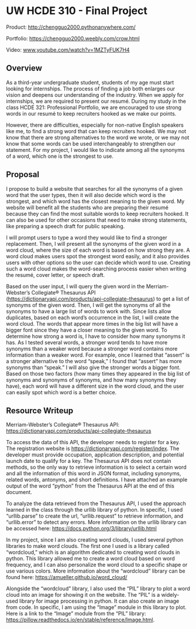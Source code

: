 # UW HCDE 310 - Final Project
Product: http://chengguo2000.pythonanywhere.com/

Portfolio: https://chengguo2000.weebly.com/crow.html

Video: www.youtube.com/watch?v=1MZTyFUK7H4

## Overview
As a third-year undergraduate student, students of my age must start looking for internships. The process of finding a job both enlarges our vision and deepens our understanding of the industry. When we apply for internships, we are required to present our resumé. During my study in the class HCDE 321: Professional Portfolio, we are encouraged to use strong words in our resumé to keep recruiters hooked as we make our points. 

However, there are difficulties, especially for non-native English speakers like me, to find a strong word that can keep recruiters hooked. We may not know that there are strong alternatives to the word we wrote, or we may not know that some words can be used interchangeably to strengthen our statement. For my project, I would like to indicate among all the synonyms of a word, which one is the strongest to use.


## Proposal
I propose to build a website that searches for all the synonyms of a given word that the user types, then it will also decide which word is the strongest, and which word has the closest meaning to the given word. My website will benefit all the students who are preparing their resumé because they can find the most suitable words to keep recruiters hooked. It can also be used for other occasions that need to make strong statements, like preparing a speech draft for public speaking.

I will prompt users to type a word they would like to find a stronger replacement. Then, I will present all the synonyms of the given word in a word cloud, where the size of each word is based on how strong they are. A word cloud makes users spot the strongest word easily, and it also provides users with other options so the user can decide which word to use. Creating such a word cloud makes the word-searching process easier when writing the resumé, cover letter, or speech draft. 

Based on the user input, I will query the given word in the Merriam-Webster’s Collegiate® Thesaurus API (https://dictionaryapi.com/products/api-collegiate-thesaurus) to get a list of synonyms of the given word. Then, I will get the synonyms of all the synonyms to have a large list of words to work with. Since lists allow duplicates, based on each word’s occurrence in the list, I will create the word cloud. The words that appear more times in the big list will have a bigger font since they have a closer meaning to the given word. To determine how strong a word is, I have to consider how many synonyms it has. As I tested several words, a stronger word tends to have more synonyms than a weaker word because a stronger word contains more information than a weaker word. For example, once I learned that “assert” is a stronger alternative to the word “speak,” I found that “assert” has more synonyms than “speak.” I will also give the stronger words a bigger font. Based on those two factors (how many times they appeared in the big list of synonyms and synonyms of synonyms, and how many synonyms they have), each word will have a different size in the word cloud, and the user can easily spot which word is a better choice.


## Resource Writeup
Merriam-Webster’s Collegiate® Thesaurus API: https://dictionaryapi.com/products/api-collegiate-thesaurus

To access the data of this API, the developer needs to register for a key. The registration website is https://dictionaryapi.com/register/index. The developer must provide occupation, application description, and potential launch date to qualify for a key. The Thesaurus API does not contain methods, so the only way to retrieve information is to select a certain word and all the information of this word in JSON format, including synonyms, related words, antonyms, and short definitions. I have attached an example output of the word “python” from the Thesaurus API at the end of this document.

To analyze the data retrieved from the Thesaurus API, I used the approach learned in the class through the urllib library of python. In specific, I used “urllib.parse” to create the url, “urllib.request” to retrieve information, and “urllib.error” to detect any errors. More information on the urllib library can be accessed here: https://docs.python.org/3/library/urllib.html

In my project, since I am also creating word clouds, I used several python libraries to make word clouds. The first one I used is a library called “wordcloud,” which is an algorithm dedicated to creating word clouds in python. This library allowed me to create a word cloud based on word frequency, and I can also personalize the word cloud to a specific shape or use various colors. More information about the “wordcloud” library can be found here: https://amueller.github.io/word_cloud/ 

Alongside the “wordcloud” library, I also used the “PIL” library to plot a word cloud into an image for showing it on the website. The “PIL” is a widely-used library for image processing in python. It can also create an image from code. In specific, I am using the “Image” module in this library to plot. Here is a link to the “Image” module from the “PIL” library: https://pillow.readthedocs.io/en/stable/reference/Image.html. 
